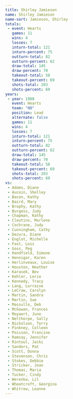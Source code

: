 ```yaml
---
title: Shirley Jamieson
name: Shirley Jamieson
name-sort: Jamieson, Shirley
totals:
 - event: Hearts
   games: 11
   wins: 4
   losses: 7
   inturn-total: 121
   inturn-percent: 75
   outturn-total: 82
   outturn-percent: 62
   draw-total: 145
   draw-percent: 70
   takeout-total: 58
   takeout-percent: 69
   shots-total: 203
   shots-percent: 69
years:
 - year: 1988
   event: Hearts
   team: "NB"
   position: Lead
   alternate: false
   games: 11
   wins: 4
   losses: 7
   inturn-total: 121
   inturn-percent: 75
   outturn-total: 82
   outturn-percent: 62
   draw-total: 145
   draw-percent: 70
   takeout-total: 58
   takeout-percent: 69
   shots-total: 203
   shots-percent: 69
vs:
 - Adams, Diane
 - Aucoin, Shelley
 - Bacon, Kathy
 - Baird, Mary
 - Brophy, Kathy
 - Burgess, Judy
 - Chapman, Kathy
 - Cleutinx, Marlene
 - Cochrane, Judy
 - Cunningham, Cathy
 - Dezura, Diane
 - Englot, Michelle
 - Fast, Lois
 - Goss, Peg
 - Handfield, Simone
 - Hennigar, Karen
 - Herlinveaux, Louise
 - Houston, Heather
 - Karasek, Bev
 - Kehler, Lorie
 - Kennedy, Tracy
 - Lang, Lorraine
 - LeCraw, Carolyn
 - Martin, Sandra
 - Martin, Sue
 - Massullo, Deb
 - McGowan, Frances
 - Moyaert, June
 - Nelthorpe, Sally
 - Nicholson, Terry
 - Pinkney, Colleen
 - Poisson, Francine
 - Ramsay, Jennifer
 - Rintoul, Jacki
 - Sanders, Pat
 - Scott, Donna
 - Stevenson, Chris
 - Stokes, Debbie
 - Stricker, Joan
 - Thomas, Maria
 - Tucker, Cindy
 - Werenka, Lil
 - Wheatcroft, Georgina
 - Whitrow, Leanne
---
```

